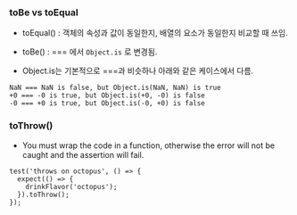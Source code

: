 ### toBe vs toEqual

- toEqual() : 객체의 속성과 값이 동일한지, 배열의 요소가 동일한지 비교할 때 쓰임.

- toBe() : === 에서 `Object.is` 로 변경됨.

- Object.is는 기본적으로 ===과 비슷하나 아래와 같은 케이스에서 다름.
```
NaN === NaN is false, but Object.is(NaN, NaN) is true
+0 === -0 is true, but Object.is(+0, -0) is false
-0 === +0 is true, but Object.is(-0, +0) is false
```

### toThrow()
- You must wrap the code in a function, otherwise the error will not be caught and the assertion will fail.
```
test('throws on octopus', () => {
  expect(() => {
    drinkFlavor('octopus');
  }).toThrow();
});
```
